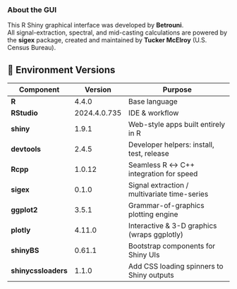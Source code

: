 ### About the GUI

This R Shiny graphical interface was developed by **Betrouni**.  
All signal-extraction, spectral, and mid-casting calculations are powered by the **sigex** package, created and maintained by **Tucker McElroy** (U.S. Census Bureau).


## 🔧 Environment Versions  

| Component | Version | Purpose |
|-----------|---------|---------|
| **R** | 4.4.0 | Base language |
| **RStudio** | 2024.4.0.735 | IDE & workflow |
| **shiny** | 1.9.1 | Web-style apps built entirely in R |
| **devtools** | 2.4.5 | Developer helpers: install, test, release |
| **Rcpp** | 1.0.12 | Seamless R ↔ C++ integration for speed |
| **sigex** | 0.1.0 | Signal extraction / multivariate time-series |
| **ggplot2** | 3.5.1 | Grammar-of-graphics plotting engine |
| **plotly** | 4.11.0 | Interactive & 3-D graphics (wraps ggplotly) |
| **shinyBS** | 0.61.1 | Bootstrap components for Shiny UIs |
| **shinycssloaders** | 1.1.0 | Add CSS loading spinners to Shiny outputs |


